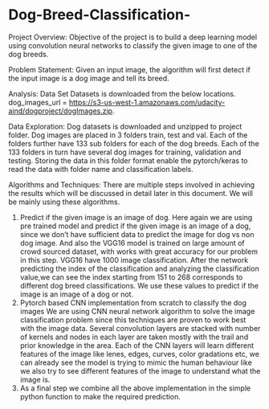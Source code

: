 # Dog-Breed-Classification-

Project Overview:
Objective of the project is to build a deep learning model using convolution neural
networks to classify the given image to one of the dog breeds.

Problem Statement:
Given an input image, the algorithm will first detect if the input image is a dog image
and tell its breed.

Analysis:
Data Set
Datasets is downloaded from the below locations.
dog_images_url = https://s3-us-west-1.amazonaws.com/udacity-aind/dogproject/dogImages.zip.

Data Exploration:
Dog datasets is downloaded and unzipped to project folder.
Dog images are placed in 3 folders train, test and val.
Each of the folders further have 133 sub folders for each of the dog breeds.
Each of the 133 folders in turn have several dog images for training, validation and
testing.
Storing the data in this folder format enable the pytorch/keras to read the data with
folder name and classification labels.

Algorithms and Techniques:
There are multiple steps involved in achieving the results which will be discussed in
detail later in this document. We will be mainly using these algorithms.
1. Predict if the given image is an image of dog.
Here again we are using pre trained model and predict if the given image is an
image of a
dog, since we don’t have sufficient data to predict the image for dog vs non dog
image.
And also the VGG16 model is trained on large amount of crowd sourced dataset,
with works
with great accuracy for our problem in this step.
VGG16 have 1000 image classification. After the network predicting the index of the
classification and analyzing the classification value,we can see the index starting
from 151 to
268 corresponds to different dog breed classifications.
We use these values to predict if the image is an image of a dog or not.
2. Pytorch based CNN implementation from scratch to classify the dog images We
are using CNN neural network algorithm to solve the image classification problem
since this techniques are proven to work best with the image data. Several
convolution layers are stacked with number of kernels and nodes in each layer are
taken mostly with the trail and prior knowledge in the area.
Each of the CNN layers will learn different features of the image like lenes, edges,
curves,
color gradations etc, we can already see the model is trying to mimic the human
behaviour
like we also try to see different features of the image to understand what the image
is.
3. As a final step we combine all the above implementation in the simple python
function to make the required prediction.
